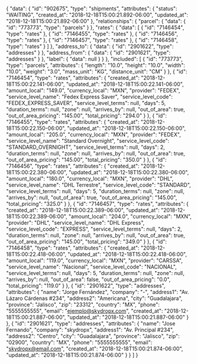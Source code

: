 {
  "data": {
    "id": "902675",
    "type": "shipments",
    "attributes": {
      "status": "WAITING",
      "created_at": "2018-12-18T15:00:21.892-06:00",
      "updated_at": "2018-12-18T15:00:21.892-06:00"
    },
    "relationships": {
      "parcel": {
        "data": {
          "id": "773773",
          "type": "parcels"
        }
      },
      "rates": {
        "data": [
          {
            "id": "7146454",
            "type": "rates"
          },
          {
            "id": "7146455",
            "type": "rates"
          },
          {
            "id": "7146456",
            "type": "rates"
          },
          {
            "id": "7146457",
            "type": "rates"
          },
          {
            "id": "7146458",
            "type": "rates"
          }
        ]
      },
      "address_to": {
        "data": {
          "id": "2901622",
          "type": "addresses"
        }
      },
      "address_from": {
        "data": {
          "id": "2901621",
          "type": "addresses"
        }
      },
      "label": {
        "data": null
      }
    }
  },
  "included": [
    {
      "id": "773773",
      "type": "parcels",
      "attributes": {
        "length": "10.0",
        "height": "10.0",
        "width": "10.0",
        "weight": "3.0",
        "mass_unit": "KG",
        "distance_unit": "CM"
      }
    },
    {
      "id": "7146454",
      "type": "rates",
      "attributes": {
        "created_at": "2018-12-18T15:00:22.141-06:00",
        "updated_at": "2018-12-18T15:00:22.141-06:00",
        "amount_local": "149.0",
        "currency_local": "MXN",
        "provider": "FEDEX",
        "service_level_name": "Fedex Express Saver",
        "service_level_code": "FEDEX_EXPRESS_SAVER",
        "service_level_terms": null,
        "days": 5,
        "duration_terms": null,
        "zone": null,
        "arrives_by": null,
        "out_of_area": true,
        "out_of_area_pricing": "145.00",
        "total_pricing": "294.0"
      }
    },
    {
      "id": "7146455",
      "type": "rates",
      "attributes": {
        "created_at": "2018-12-18T15:00:22.150-06:00",
        "updated_at": "2018-12-18T15:00:22.150-06:00",
        "amount_local": "205.0",
        "currency_local": "MXN",
        "provider": "FEDEX",
        "service_level_name": "Standard Overnight",
        "service_level_code": "STANDARD_OVERNIGHT",
        "service_level_terms": null,
        "days": 2,
        "duration_terms": null,
        "zone": null,
        "arrives_by": null,
        "out_of_area": true,
        "out_of_area_pricing": "145.00",
        "total_pricing": "350.0"
      }
    },
    {
      "id": "7146456",
      "type": "rates",
      "attributes": {
        "created_at": "2018-12-18T15:00:22.380-06:00",
        "updated_at": "2018-12-18T15:00:22.380-06:00",
        "amount_local": "180.0",
        "currency_local": "MXN",
        "provider": "DHL",
        "service_level_name": "DHL Terrestre",
        "service_level_code": "STANDARD",
        "service_level_terms": null,
        "days": 5,
        "duration_terms": null,
        "zone": null,
        "arrives_by": null,
        "out_of_area": true,
        "out_of_area_pricing": "145.00",
        "total_pricing": "325.0"
      }
    },
    {
      "id": "7146457",
      "type": "rates",
      "attributes": {
        "created_at": "2018-12-18T15:00:22.389-06:00",
        "updated_at": "2018-12-18T15:00:22.389-06:00",
        "amount_local": "204.0",
        "currency_local": "MXN",
        "provider": "DHL",
        "service_level_name": "DHL Express",
        "service_level_code": "EXPRESS",
        "service_level_terms": null,
        "days": 2,
        "duration_terms": null,
        "zone": null,
        "arrives_by": null,
        "out_of_area": true,
        "out_of_area_pricing": "145.00",
        "total_pricing": "349.0"
      }
    },
    {
      "id": "7146458",
      "type": "rates",
      "attributes": {
        "created_at": "2018-12-18T15:00:22.418-06:00",
        "updated_at": "2018-12-18T15:00:22.418-06:00",
        "amount_local": "119.0",
        "currency_local": "MXN",
        "provider": "CARSSA",
        "service_level_name": "Nacional",
        "service_level_code": "NACIONAL",
        "service_level_terms": null,
        "days": 5,
        "duration_terms": null,
        "zone": null,
        "arrives_by": null,
        "out_of_area": false,
        "out_of_area_pricing": "0.0",
        "total_pricing": "119.0"
      }
    },
    {
      "id": "2901622",
      "type": "addresses",
      "attributes": {
        "name": "Jorge Fernández",
        "company": "-",
        "address1": "Av. Lázaro Cárdenas #234",
        "address2": "Americana",
        "city": "Guadalajara",
        "province": "Jalisco",
        "zip": "23312",
        "country": "MX",
        "phone": "5555555555",
        "email": "ejemplo@skydropx.com",
        "created_at": "2018-12-18T15:00:21.887-06:00",
        "updated_at": "2018-12-18T15:00:21.887-06:00"
      }
    },
    {
      "id": "2901621",
      "type": "addresses",
      "attributes": {
        "name": "Jose Fernando",
        "company": "skydropx",
        "address1": "Av. Principal #234",
        "address2": "Centro",
        "city": "Guadalajara",
        "province": "Jalisco",
        "zip": "02900",
        "country": "MX",
        "phone": "5555555555",
        "email": "skydropx@email.com",
        "created_at": "2018-12-18T15:00:21.874-06:00",
        "updated_at": "2018-12-18T15:00:21.874-06:00"
      }
    }
  ]
}
